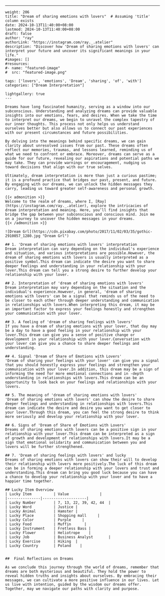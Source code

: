 ---
    weight: 206
    title: "Dream of sharing emotions with lovers"  # Assuming 'title' column exists
    date: 2024-10-13T11:40:00+08:00
    lastmod: 2024-10-13T11:40:00+08:00
    draft: false
    author: "ray"
    authorLink: "https://instagram.com/ray._.atelier"
    description: "Discover how 'Dream of sharing emotions with lovers' can interpret your future and uncover its significant meanings in your life."
    #images: []
    #resources:
    #- name: "featured-image"
    #  src: "featured-image.png"
    
    tags: ['lovers', 'emotions', 'Dream', 'sharing', 'of', 'with']
    categories: ["Dream Interpretation"]
    
    lightgallery: true
    ---
    
    Dreams have long fascinated humanity, serving as a window into our subconscious. Understanding and analyzing dreams can provide valuable insights into our emotions, fears, and desires. When we take the time to interpret our dreams, we begin to unravel the complex tapestry of our inner thoughts. This process not only helps us understand ourselves better but also allows us to connect our past experiences with our present circumstances and future possibilities.
    
    By delving into the meanings behind specific dreams, we can gain clarity about unresolved issues from our past. These dreams often reflect our memories, traumas, and lessons learned, reminding us of what we need to confront or embrace. Moreover, dreams can serve as a guide for our future, revealing our aspirations and potential paths we may take. They can provide warnings or encouragement, nudging us toward decisions that align with our true selves.
    
    Ultimately, dream interpretation is more than just a curious pastime; it is a profound practice that bridges our past, present, and future. By engaging with our dreams, we can unlock the hidden messages they carry, leading us toward greater self-awareness and personal growth.
    
    {{< admonition >}}
    Welcome to the realm of dreams, where I, [Ray](https://instagram.com/ray._.atelier), explore the intricacies of dream interpretation and meaning. Here, you’ll find insights that bridge the gap between your subconscious and conscious mind. Join me on a journey to uncover the hidden messages in your dreams.
    {{< /admonition >}}
    
    ![Dream Grl](https://cdn.pixabay.com/photo/2017/11/02/03/35/gothic-2910057_1280.jpg "Dream Grl")
    
    ## 1. 'Dream of sharing emotions with lovers' interpretation
    Dream interpretation can vary depending on the individual's experience and situation, and various interpretations are possible.However, the dream of sharing emotions with lovers is usually interpreted as a positive symbol.This dream can indicate the desire you want to share deeper feelings and understanding in your relationship with your lover.This dream can tell you a strong desire to further develop your relationship with your lover.
    
    ## 2. Interpretation of 'dream of sharing emotions with lovers'
    Dream interpretation may vary depending on the situation and the individual's experience.However, in general, 'dream of sharing emotions with lovers' can be a signal that reminds us of the need to be closer to each other through deeper understanding and communication in relationships with lovers.When interpreting this dream, it may be an important factor to express your feelings honestly and strengthen your communication with your lover.
    
    ## 3. A feeling of 'dream of sharing feelings with lovers'
    If you have a dream of sharing emotions with your lover, that day may be a day to have a good feeling in your relationship with your lover.This dream can give you a sense of positive change or development in your relationship with your lover.Conversation with your lover can give you a chance to share deeper feelings and understanding.
    
    ## 4. Signal 'Dream of Share of Emotions with Lovers'
    'Dream of sharing your feelings with your lover' can give you a signal that you should honestly express your feelings and strengthen your communication with your lover.In addition, this dream may be a sign of informing the need for more emotional connections and in -depth understanding in relationships with lovers.This dream can be an opportunity to look back on your feelings and relationships with your lovers.
    
    ## 5. The meaning of 'dream of sharing emotions with lovers'
    'Dream of sharing emotions with lovers' can show the desire to share deeper feelings and understanding in relationships with lovers.This dream can indicate the desire and desire you want to get closer to your lover.Through this dream, you can feel the strong desire to think more seriously and develop your relationship with your lover.
    
    ## 6. Signs of 'Dream of Share of Emotions with Lovers'
    Dreams of sharing emotions with lovers can be a positive sign in your relationship with your lover.This dream can be interpreted as a sign of growth and development of relationships with lovers.It may be a sign that emotional solidarity and communication between you and lovers will be further strengthened.
    
    ## 7. 'Dream of sharing feelings with lovers' and lucky
    Dreams of sharing emotions with lovers can show their will to develop their relationship with lovers more positively.The luck of this dream can be in forming a deeper relationship with your lovers and trust and understanding.This dream can bring you good luck because you can have a chance to develop your relationship with your lover and to have a happier time together.
    
    ## Lucky Item Overview
    | Lucky Item          | Value              |
    |---------------|--------------------|
    | Lucky Number        | 7, 13, 22, 39, 42, 44  |
    | Lucky Word          | Justice |
    | Lucky Animal        | Hamster |
    | Lucky Place         | Shopping mall     |
    | Lucky Color         | Purple     |
    | Lucky Food          | Muffin      |
    | Lucky Instrument    | Fretless Bass |
    | Lucky Flower        | Heliotrope    |
    | Lucky Job           | Business Analyst       |
    | Lucky Exercise      | Hiking  |
    | Lucky Country       | Poland    |
    
    
    ##  Final Reflections on Dreams
    
    As we conclude this journey through the world of dreams, remember that dreams are both mysterious and beautiful. They hold the power to reveal hidden truths and insights about ourselves. By embracing their messages, we can cultivate a more positive influence in our lives. Let us live with intention, guided by the wisdom our dreams offer. Together, may we navigate our paths with clarity and purpose.
    